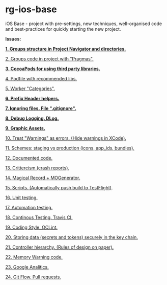 # rg-ios-base
iOS Base - project with pre-settings, new techniques, well-organised code and best-practices for quickly starting the new project.

**Issues:**

**[1. Groups structure in Project Navigator and directories.](https://github.com/arthurigberdin/rg-ios-base/blob/links/Docs/groups_projectnavigator.md)**

[2. Groups code in project with "Pragmas".](https://github.com/arthurigberdin/rg-ios-base/blob/master/Docs/structure_code.md)

**[3. CocoaPods for using third party libraries.](https://github.com/arthurigberdin/rg-ios-base/blob/master/Docs/cocoapods.md)**

[4. Podfile with recommended libs.](https://github.com/arthurigberdin/rg-ios-base/blob/master/Docs/podfile_libs.md)

[5. Worker "Categories".](https://github.com/arthurigberdin/rg-ios-base/blob/master/Docs/worker_categories.md)

**[6. Prefix Header helpers.](https://github.com/arthurigberdin/rg-ios-base/blob/master/Docs/prefix_header_helpers.md)**

**[7. Ignoring files. File ".gitignore".](https://github.com/arthurigberdin/rg-ios-base/blob/master/Docs/ignoring_files.md)**

**[8. Debug Logging. DLog.](https://github.com/arthurigberdin/rg-ios-base/blob/master/Docs/debug_logging.md)**

**[9. Graphic Assets.](https://github.com/arthurigberdin/rg-ios-base/blob/master/Docs/graphic_assets.md)**

[10. Treat "Warnings" as errors. (Hide warnings in XCode).](https://github.com/arthurigberdin/rg-ios-base/blob/master/Docs/treat_warnings.md)

[11. Schemes: staging vs production (icons, app_ids, bundles).](https://github.com/arthurigberdin/rg-ios-base/blob/master/Docs/schemes.md)

[12. Documented code.](https://github.com/arthurigberdin/rg-ios-base/blob/master/Docs/documented_code.md)

[13. Crittercism (crash reports).](https://github.com/arthurigberdin/rg-ios-base/blob/master/Docs/crash_report.md)

[14. Magical Record + MOGenerator.](https://github.com/arthurigberdin/rg-ios-base/blob/master/Docs/magicalrecord_mogenerator.md)

[15. Scripts. (Automatically push build to TestFlight)](https://github.com/arthurigberdin/rg-ios-base/blob/master/Docs/scripts_push_build_testflight.md).

[16. Unit testing.](https://github.com/arthurigberdin/rg-ios-base/blob/master/Docs/unit_testing.md)

[17. Automation testing.](https://github.com/arthurigberdin/rg-ios-base/blob/master/Docs/automation_testing.md)

[18. Continous Testing. Travis CI.](https://github.com/arthurigberdin/rg-ios-base/blob/master/Docs/continous_testing.md)

[19. Coding Style. OCLint.](https://github.com/arthurigberdin/rg-ios-base/blob/master/Docs/coding_style_oclint.md)

[20. Storing data (secrets and tokens) securely in the key chain.](https://github.com/arthurigberdin/rg-ios-base/blob/master/Docs/securely_store_data.md)

[21. Controller hierarchy. (Rules of design on paper).](https://github.com/arthurigberdin/rg-ios-base/blob/master/Docs/controller_hierarchy.md)

[22. Memory Warning code.](https://github.com/arthurigberdin/rg-ios-base/blob/master/Docs/memory_warning.md)

[23. Google Analitics.](https://github.com/arthurigberdin/rg-ios-base/blob/master/Docs/google_analitics.md)

[24. Git Flow. Pull requests.](https://github.com/arthurigberdin/rg-ios-base/blob/master/Docs/git_flow.md)
